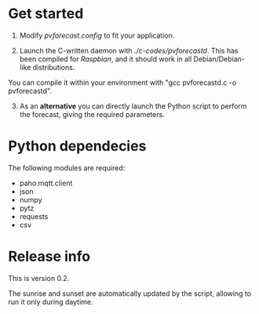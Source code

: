 # Get started

1) Modify *pvforecast.config* to fit your application.

2) Launch the C-written daemon with *./c-codes/pvforecastd*. This has been compiled for *Raspbian*, and it should work in all Debian/Debian-like distributions.

You can compile it within your environment with "gcc pvforecastd.c -o pvforecastd".

3) As an <b>alternative</b> you can directly launch the Python script to perform the forecast, giving the required parameters.

# Python dependecies

The following modules are required:

* paho.mqtt.client
* json
* numpy
* pytz
* requests
* csv

# Release info

This is version 0.2. 

The sunrise and sunset are automatically updated by the script, allowing to run it only during daytime.
